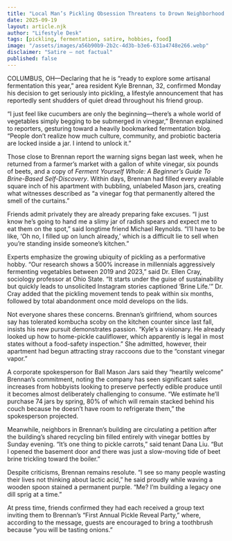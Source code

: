 ```yaml
---
title: "Local Man’s Pickling Obsession Threatens to Drown Neighborhood in Beet Brine"
date: 2025-09-19
layout: article.njk
author: "Lifestyle Desk"
tags: [pickling, fermentation, satire, hobbies, food]
image: "/assets/images/a56b90b9-2b2c-4d3b-b3e6-631a4748e266.webp"
disclaimer: "Satire — not factual"
published: false
---
```


COLUMBUS, OH—Declaring that he is “ready to explore some artisanal fermentation this year,” area resident Kyle Brennan, 32, confirmed Monday his decision to get seriously into pickling, a lifestyle announcement that has reportedly sent shudders of quiet dread throughout his friend group.  

“I just feel like cucumbers are only the beginning—there’s a whole world of vegetables simply begging to be submerged in vinegar,” Brennan explained to reporters, gesturing toward a heavily bookmarked fermentation blog. “People don’t realize how much culture, community, and probiotic bacteria are locked inside a jar. I intend to unlock it.”  

Those close to Brennan report the warning signs began last week, when he returned from a farmer’s market with a gallon of white vinegar, six pounds of beets, and a copy of *Ferment Yourself Whole: A Beginner’s Guide To Brine-Based Self-Discovery*. Within days, Brennan had filled every available square inch of his apartment with bubbling, unlabeled Mason jars, creating what witnesses described as “a vinegar fog that permanently altered the smell of the curtains.”  

Friends admit privately they are already preparing fake excuses. “I just know he’s going to hand me a slimy jar of radish spears and expect me to eat them on the spot,” said longtime friend Michael Reynolds. “I’ll have to be like, ‘Oh no, I filled up on lunch already,’ which is a difficult lie to sell when you’re standing inside someone’s kitchen.”  

Experts emphasize the growing ubiquity of pickling as a performative hobby. “Our research shows a 500% increase in millennials aggressively fermenting vegetables between 2019 and 2023,” said Dr. Ellen Cray, sociology professor at Ohio State. “It starts under the guise of sustainability but quickly leads to unsolicited Instagram stories captioned ‘Brine Life.’” Dr. Cray added that the pickling movement tends to peak within six months, followed by total abandonment once mold develops on the lids.  

Not everyone shares these concerns. Brennan’s girlfriend, whom sources say has tolerated kombucha scoby on the kitchen counter since last fall, insists his new pursuit demonstrates passion. “Kyle’s a visionary. He already looked up how to home-pickle cauliflower, which apparently is legal in most states without a food-safety inspection.” She admitted, however, their apartment had begun attracting stray raccoons due to the “constant vinegar vapor.”  

A corporate spokesperson for Ball Mason Jars said they “heartily welcome” Brennan’s commitment, noting the company has seen significant sales increases from hobbyists looking to preserve perfectly edible produce until it becomes almost deliberately challenging to consume. “We estimate he’ll purchase 74 jars by spring, 80% of which will remain stacked behind his couch because he doesn’t have room to refrigerate them,” the spokesperson projected.  

Meanwhile, neighbors in Brennan’s building are circulating a petition after the building’s shared recycling bin filled entirely with vinegar bottles by Sunday evening. “It’s one thing to pickle carrots,” said tenant Dana Liu. “But I opened the basement door and there was just a slow-moving tide of beet brine trickling toward the boiler.”  

Despite criticisms, Brennan remains resolute. “I see so many people wasting their lives not thinking about lactic acid,” he said proudly while waving a wooden spoon stained a permanent purple. “Me? I’m building a legacy one dill sprig at a time.”  

At press time, friends confirmed they had each received a group text inviting them to Brennan’s “First Annual Pickle Reveal Party,” where, according to the message, guests are encouraged to bring a toothbrush because “you will be tasting onions.”  